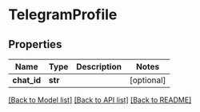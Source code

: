 # TelegramProfile

## Properties
Name | Type | Description | Notes
------------ | ------------- | ------------- | -------------
**chat_id** | **str** |  | [optional] 

[[Back to Model list]](../README.md#documentation-for-models) [[Back to API list]](../README.md#documentation-for-api-endpoints) [[Back to README]](../README.md)


